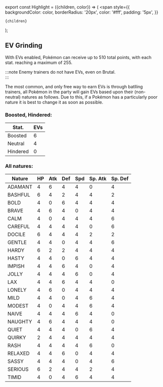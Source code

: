 export const Highlight = ({children, color}) => (
  <span
    style={{
      backgroundColor: color,
      borderRadius: '20px',
      color: '#fff',
      padding: '5px',
    }}
>
    {children}
  </span>
);

## EV Grinding

With EVs enabled, Pokémon can receive up to 510 total points, with each stat. reaching a maximum of 255.

:::note
Enemy trainers do not have EVs, even on Brutal.		
:::

The most common, and only free way to earn EVs is through batlling trainers, all Pokémon in the party will gain EVs based upon their (non-neutral) natures as follows.  Due to this, if a Pokémon has a particularly poor nature it is best to change it as soon as possible.

### <Highlight color="#F00000">Boosted</Highlight>, <Highlight color="#0000FF">Hindered</Highlight>:

| Stat. | EVs |
|-------|-----|
| Boosted | 6 |
| Neutral | 4 |
| Hindered | 0 |

### All natures:

|Nature |HP |Atk|Def|Spd|Sp. Atk|Sp. Def|
|-------|---|---|---|---|-------|-------|
|ADAMANT|4  |6  |4  |4  |0     |4     |
|BASHFUL|6  |4  |2  |4  |4     |2     |
|BOLD   |4  |0  |6  |4  |4     |4     |
|BRAVE  |4  |6  |4  |0  |4     |4     |
|CALM   |4  |0  |4  |4  |4     |6     |
|CAREFUL|4  |4  |4  |4  |0     |6     |
|DOCILE |6  |4  |4  |4  |2     |2     |
|GENTLE |4  |4  |0  |4  |4     |6     |
|HARDY  |6  |2  |2  |4  |4     |4     |
|HASTY  |4  |4  |0  |6  |4     |4     |
|IMPISH |4  |4  |6  |4  |0     |4     |
|JOLLY  |4  |4  |4  |6  |0     |4     |
|LAX    |4  |4  |6  |4  |4     |0     |
|LONELY |4  |6  |0  |4  |4     |4     |
|MILD   |4  |4  |0  |4  |6     |4     |
|MODEST |4  |0  |4  |4  |6     |4     |
|NAIVE  |4  |4  |4  |6  |4     |0     |
|NAUGHTY|4  |6  |4  |4  |4     |0     |
|QUIET  |4  |4  |4  |0  |6     |4     |
|QUIRKY |2  |4  |4  |4  |4     |4     |
|RASH   |4  |4  |4  |4  |6     |0     |
|RELAXED|4  |4  |6  |0  |4     |4     |
|SASSY  |4  |4  |4  |0  |4     |6     |
|SERIOUS|6  |2  |4  |4  |2     |4     |
|TIMID  |4  |0  |4  |6  |4     |4     |
